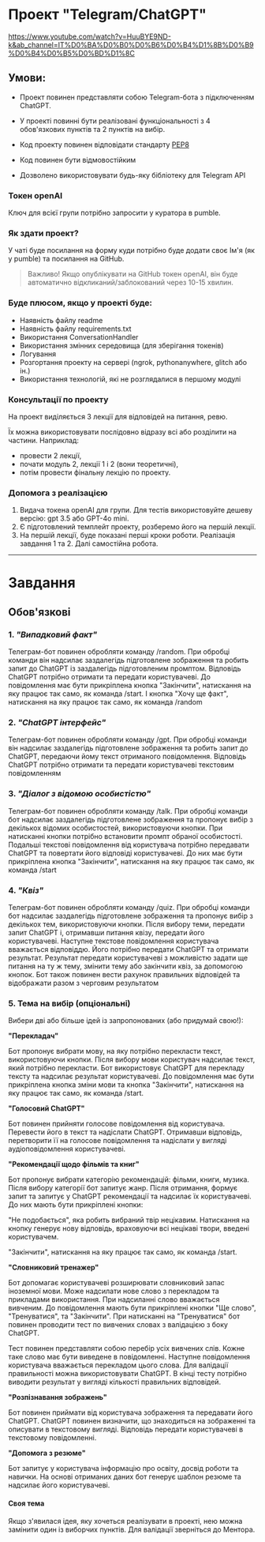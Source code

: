 # Проект "Telegram/ChatGPT"
https://www.youtube.com/watch?v=HuuBYE9ND-k&ab_channel=IT%D0%BA%D0%B0%D0%B6%D0%B4%D1%8B%D0%B9%D0%B4%D0%B5%D0%BD%D1%8C
## Умови:
- Проект повинен представляти собою Telegram-бота з підключенням ChatGPT.

- У проекті повинні бути реалізовані функціональності з 4 обов'язкових пунктів та 2 пунктів на вибір.

- Код проекту повинен відповідати стандарту [PEP8](https://peps.python.org/pep-0008/)

- Код повинен бути відмовостійким

- Дозволено використовувати будь-яку бібліотеку для Telegram API

### Токен openAI
Ключ для всієї групи потрібно запросити у куратора в pumble.

### Як здати проект?
У чаті буде посилання на форму куди потрібно буде додати своє Ім'я (як у pumble) та посилання на GitHub.
> Важливо! Якщо опублікувати на GitHub токен openAI, він буде автоматично відкликаний/заблокований через 10-15 хвилин. 

### Буде плюсом, якщо у проекті буде:

- Наявність файлу readme
- Наявність файлу requirements.txt
- Використання ConversationHandler
- Використання змінних середовища (для зберігання токенів)
- Логування
- Розгортання проекту на сервері (ngrok, pythonanywhere, glitch або ін.)
- Використання технологій, які не розглядалися в першому модулі


### Консультації по проекту
На проект виділяється 3 лекції для відповідей на питання, ревю.

Їх можна використовувати послідовно відразу всі або розділити на частини. 
Наприклад: 
- провести 2 лекції, 
- почати модуль 2, лекції 1 і 2 (вони теоретичні),
- потім провести фінальну лекцію по проекту. 

### Допомога з реалізацією 
1. Видача токена openAI для групи. Для тестів використовуйте дешеву версію: gpt 3.5 або GPT-4o mini. 
2. Є підготовлений темплейт проекту, розберемо його на першій лекції. 
3. На першій лекції, буде показані перші кроки роботи. Реалізація завдання 1 та 2. Далі самостійна робота.

---


# Завдання 
## Обов'язкові

### 1. *"Випадковий факт"*
Телеграм-бот повинен обробляти команду /random.
При обробці команди він надсилає заздалегідь підготовлене зображення
та робить запит до ChatGPT із заздалегідь підготовленим промптом.
Відповідь ChatGPT потрібно отримати та передати користувачеві.
До повідомлення має бути прикріплена кнопка "Закінчити", натискання на яку
працює так само, як команда /start.
І кнопка "Хочу ще факт", натискання на яку
працює так само, як команда /random


### 2. *"ChatGPT інтерфейс"*
Телеграм-бот повинен обробляти команду /gpt.
При обробці команди він надсилає заздалегідь підготовлене зображення
та робить запит до ChatGPT, передаючи йому
текст отриманого повідомлення. Відповідь ChatGPT потрібно отримати та
передати користувачеві текстовим повідомленням


### 3. *"Діалог з відомою особистістю"*
Телеграм-бот повинен обробляти команду /talk.
При обробці команди бот надсилає заздалегідь підготовлене зображення та
пропонує вибір з декількох відомих особистостей,
використовуючи кнопки. При натисканні кнопки потрібно встановити промпт обраної особистості.
Подальші текстові повідомлення від користувача потрібно передавати ChatGPT та
повертати його відповіді користувачеві.
До них має бути прикріплена кнопка "Закінчити", натискання на яку
працює так само, як команда /start


### 4. *"Квіз"*
Телеграм-бот повинен обробляти команду /quiz.
При обробці команди бот надсилає заздалегідь підготовлене зображення
та пропонує вибір з декількох тем, використовуючи кнопки.
Після вибору теми, передати запит ChatGPT і, отримавши питання квізу, передати його
користувачеві. Наступне текстове повідомлення користувача вважається відповіддю.
Його потрібно передати ChatGPT та отримати результат. Результат передати користувачеві
з можливістю задати ще питання на ту ж тему, змінити тему або закінчити квіз, за допомогою кнопок.
Бот також повинен вести рахунок правильних відповідей та
відображати разом з черговим результатом


### 5. **Тема на вибір** (опціональні)
Вибери дві або більше ідей із запропонованих (або придумай свою!):

**"Перекладач"**

Бот пропонує вибрати мову, на яку потрібно перекласти текст, використовуючи кнопки.
Після вибору мови користувач надсилає текст, який потрібно перекласти.
Бот використовує ChatGPT для перекладу тексту та надсилає результат користувачеві.
До повідомлення має бути прикріплена кнопка зміни мови та кнопка "Закінчити", натискання на яку
працює так само, як команда /start.


**"Голосовий ChatGPT"**

Бот повинен прийняти голосове повідомлення від користувача. Перевести його в текст 
та надіслати ChatGPT. Отримавши відповідь, перетворити її на голосове повідомлення та
надіслати у вигляді аудіоповідомлення користувачеві.


**"Рекомендації щодо фільмів та книг"**

Бот пропонує вибрати категорію рекомендацій: фільми, книги, музика.
Після вибору категорії бот запитує жанр.
Після отримання, формує запит та запитує у ChatGPT рекомендації 
та надсилає їх користувачеві.
До них мають бути прикріплені кнопки:

"Не подобається", яка робить вибраний твір нецікавим. Натискання на
кнопку генерує нову відповідь, враховуючи всі нецікаві твори, введені користувачем.

"Закінчити", натискання на яку працює так само, як команда /start.


**"Словниковий тренажер"**

Бот допомагає користувачеві розширювати словниковий запас іноземної мови.
Може надсилати нове слово з перекладом та прикладами використання.
При надсиланні слово вважається вивченим. До повідомлення мають бути прикріплені
кнопки "Ще слово", "Тренуватися", та "Закінчити".
При натисканні на "Тренуватися" бот повинен проводити тест по вивчених словах 
з валідацією з боку ChatGPT.

Тест повинен представляти собою перебір усіх вивчених слів. Кожне таке слово
має бути виведене в повідомленні. Наступне повідомлення користувача вважається 
перекладом цього слова. Для валідації правильності можна використовувати ChatGPT.
В кінці тесту потрібно виводити результат у вигляді кількості правильних відповідей.


**"Розпізнавання зображень"**

Бот повинен приймати від користувача зображення та передавати його ChatGPT.
ChatGPT повинен визначити, що знаходиться на зображенні та описувати в текстовому вигляді.
Відповідь передати користувачеві в текстовому повідомленні.


**"Допомога з резюме"**

Бот запитує у користувача інформацію про освіту, досвід роботи та навички.
На основі отриманих даних бот генерує шаблон резюме та надсилає його користувачеві.


#### Своя тема

Якщо з'явилася ідея, яку хочеться реалізувати в проекті, нею можна замінити
один із виборчих пунктів. Для валідації зверніться до Ментора.